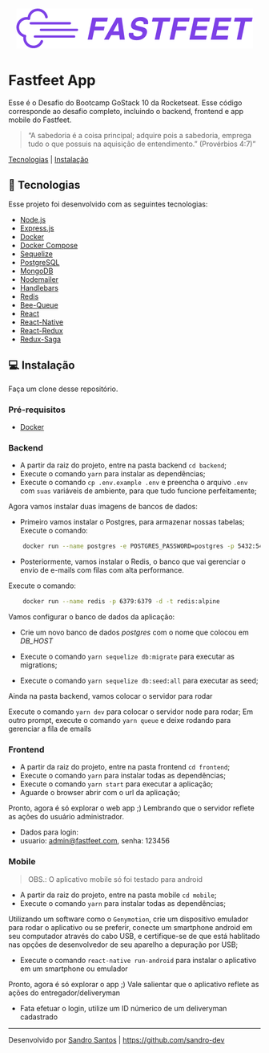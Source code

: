 <h1 align="center">
    <img src="https://raw.githubusercontent.com/sandro-dev/fastfeet/master/.github/logo.png">
</h1>


# Fastfeet App
Esse é o Desafio do Bootcamp GoStack 10 da Rocketseat. Esse código corresponde ao desafio completo, incluindo o backend, frontend e app mobile do Fastfeet.


[](https://img.shields.io/badge/made%20by-Sandro%20Santos-blue)
[](https://img.shields.io/github/license/sandro-dev/fastfeet-backend?color=blue&label=license&logo=MIT)
[](https://img.shields.io/github/repo-size/sandro-dev/fastfeet-backend)

> “A sabedoria é a coisa principal; adquire pois a sabedoria, emprega tudo o que possuis na aquisição de entendimento.” (Provérbios 4:7)”

[Tecnologias](#rocket-tecnologias) | [Instalação](#computer-instalação)

## :rocket: Tecnologias

Esse projeto foi desenvolvido com as seguintes tecnologias:

- [Node.js](https://nodejs.org/en/)
- [Express.js](https://expressjs.com/)
- [Docker](https://www.docker.com/)
- [Docker Compose](https://docs.docker.com/compose/)
- [Sequelize](https://sequelize.org/)
- [PostgreSQL](https://www.postgresql.org/)
- [MongoDB](https://www.mongodb.com/)
- [Nodemailer](https://nodemailer.com)
- [Handlebars](https://handlebarsjs.com/)
- [Redis](https://redis.io/)
- [Bee-Queue](https://github.com/bee-queue/bee-queue)
- [React](https://reactjs.org/)
- [React-Native](https://reactnative.dev/)
- [React-Redux](https://redux.js.org/basics/usage-with-react)
- [Redux-Saga](https://github.com/redux-saga/redux-saga)

## :computer: Instalação

Faça um clone desse repositório.

### Pré-requisitos

- [Docker](https://www.docker.com/)

### Backend

- A partir da raiz do projeto, entre na pasta backend `cd backend`;
- Execute o comando `yarn` para instalar as dependências;
- Execute o comando `cp .env.example .env` e preencha o arquivo `.env` com `suas` variáveis de ambiente, para que tudo funcione perfeitamente;

Agora vamos instalar duas imagens de bancos de dados: 

- Primeiro vamos instalar o Postgres, para armazenar nossas tabelas; 
Execute o comando: 


```bash
    docker run --name postgres -e POSTGRES_PASSWORD=postgres -p 5432:5432 -d postgres
```

- Posteriormente, vamos instalar o Redis, o banco que vai gerenciar o envio de e-mails com filas com alta performance.

Execute o comando:

```bash    
    docker run --name redis -p 6379:6379 -d -t redis:alpine
```

Vamos configurar o banco de dados da aplicação:

- Crie um novo banco de dados *postgres* com o nome que colocou em *DB_HOST*

- Execute o comando `yarn sequelize db:migrate` para executar as migrations;

- Execute o comando `yarn sequelize db:seed:all` para executar as seed;


Ainda na pasta backend, vamos colocar o servidor para rodar 

Execute o comando `yarn dev` para colocar o servidor node para rodar;
Em outro prompt, execute o comando `yarn queue` e deixe rodando para gerenciar a fila de emails

### Frontend
- A partir da raiz do projeto, entre na pasta frontend `cd frontend`;
- Execute o comando `yarn` para instalar todas as dependências;
- Execute o comando `yarn start` para executar a aplicação;
- Aguarde o browser abrir com o url da aplicação;

Pronto, agora é só explorar o  web app ;)
Lembrando que o servidor reflete as ações do usuário administrador.

- Dados para login: 
- usuario: admin@fastfeet.com, senha: 123456

### Mobile

> OBS.: O aplicativo mobile só foi testado para android

- A partir da raiz do projeto, entre na pasta mobile `cd mobile`;
- Execute o comando `yarn` para instalar todas as dependências;

Utilizando um software como o `Genymotion`, crie um dispositivo emulador para rodar o aplicativo ou se preferir, conecte um smartphone android em seu computador através do cabo USB, e certifique-se de que está hablitado nas opções de desenvolvedor de seu aparelho a depuração por USB;
- Execute o comando `react-native run-android` para instalar o aplicativo em um smartphone ou emulador

Pronto, agora é só explorar o app ;)
Vale salientar que o aplicativo reflete as ações do entregador/deliveryman

- Fata efetuar o login, utilize um ID númerico de um deliveryman cadastrado

---
Desenvolvido por [Sandro Santos](https://www.linkedin.com/in/sandrossantos/) | https://github.com/sandro-dev


